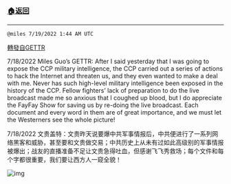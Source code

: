 ###  [:house:返回](README.md)
---


`@miles 7/19/2022 1:44 AM UTC`

[轉發自GETTR](https://gettr.com/post/p1ivdw22e12)

7/18/2022 Miles Guo’s GETTR: After I said yesterday that I was going to expose the CCP military intelligence, the CCP carried out a series of actions to hack the Internet and threaten us, and they even wanted to make a deal with me. Never has such high-level military intelligence been exposed in the history of the CCP. Fellow fighters’ lack of preparation to do the live broadcast made me so anxious that I coughed up blood, but I do appreciate the FayFay Show for saving us by re-doing the live broadcast. Each document and every word in them are of great importance, and we must let the Westerners see the whole picture!

7/18/2022 文贵盖特：文贵昨天说要爆中共军事情报后，中共便进行了一系列网络黑客和威胁，甚至要和文贵做交易；中共历史上从未有过如此高级别的军事情报被爆出；战友的直播准备不足让文贵急得吐血，但感谢飞飞秀救场；每个文件和每个字都很重要，我们要让西方人一窥全貌！

![img](https://media.gettr.com/group38/getter/2022/07/19/01/868f1185-5c77-9414-5e8c-6f6a51c630f4/out.jpg)
